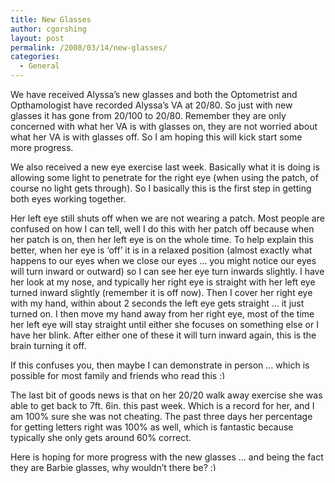 ```yaml
---
title: New Glasses
author: cgorshing
layout: post
permalink: /2008/03/14/new-glasses/
categories:
  - General
---
```

We have received Alyssa&#8217;s new glasses and both the Optometrist and Opthamologist have recorded Alyssa&#8217;s VA at 20/80. So just with new glasses it has gone from 20/100 to 20/80. Remember they are only concerned with what her VA is with glasses on, they are not worried about what her VA is with glasses off. So I am hoping this will kick start some more progress.

<!--more-->

We also received a new eye exercise last week. Basically what it is doing is allowing some light to penetrate for the right eye (when using the patch, of course no light gets through). So I basically this is the first step in getting both eyes working together.

Her left eye still shuts off when we are not wearing a patch. Most people are confused on how I can tell, well I do this with her patch off because when her patch is on, then her left eye is on the whole time. To help explain this better, when her eye is &#8216;off&#8217; it is in a relaxed position (almost exactly what happens to our eyes when we close our eyes &#8230; you might notice our eyes will turn inward or outward) so I can see her eye turn inwards slightly. I have her look at my nose, and typically her right eye is straight with her left eye turned inward slightly (remember it is off now). Then I cover her right eye with my hand, within about 2 seconds the left eye gets straight &#8230; it just turned on. I then move my hand away from her right eye, most of the time her left eye will stay straight until either she focuses on something else or I have her blink. After either one of these it will turn inward again, this is the brain turning it off.

If this confuses you, then maybe I can demonstrate in person &#8230; which is possible for most family and friends who read this <img src="http://localhost/wordpress/wp-includes/images/smilies/simple-smile.png" alt=":)" class="wp-smiley" style="height: 1em; max-height: 1em;" />

The last bit of goods news is that on her 20/20 walk away exercise she was able to get back to 7ft. 6in. this past week. Which is a record for her, and I am 100% sure she was not cheating. The past three days her percentage for getting letters right was 100% as well, which is fantastic because typically she only gets around 60% correct.

Here is hoping for more progress with the new glasses &#8230; and being the fact they are Barbie glasses, why wouldn&#8217;t there be? <img src="http://localhost/wordpress/wp-includes/images/smilies/simple-smile.png" alt=":)" class="wp-smiley" style="height: 1em; max-height: 1em;" />

